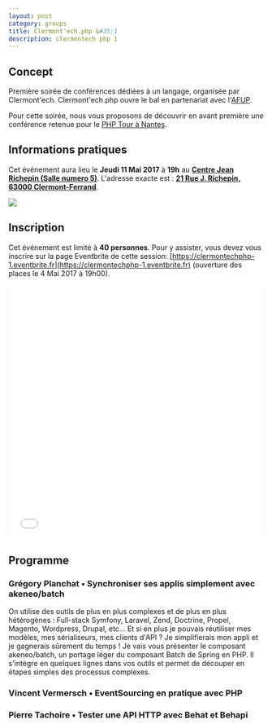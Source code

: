 ```yaml
---
layout: post
category: groups
title: Clermont'ech.php &#35;1
description: clermontech php 1
---
```




## Concept

Première soirée de conférences dédiées à un langage, organisée par Clermont'ech.
Clermont'ech.php ouvre le bal en partenariat avec l'[AFUP](http://afup.org).

Pour cette soirée, nous vous proposons de découvrir en avant première une
conférence retenue pour le [PHP Tour à Nantes](http://event.afup.org).

## Informations pratiques

Cet événement aura lieu le **Jeudi 11 Mai 2017** à **19h** au [**Centre Jean Richepin (Salle numero 5)**](http://www.clermont-ferrand.fr/+-Centre-Richepin-+.html).  L'adresse
exacte est : [**21 Rue J. Richepin, 63000 Clermont-Ferrand**](https://goo.gl/maps/MFBp4).

[![](http://maps.googleapis.com/maps/api/staticmap?center=21+Rue+Jean+Richepin%2C+63000+Clermont-Ferrand&size=600x400&sensor=false&markers=color:red%7C45.7814505,3.0853451)](https://goo.gl/maps/exAaivRX3su)

## Inscription

Cet événement est limité à **40 personnes**.  Pour y assister, vous devez vous
inscrire sur la page Eventbrite de cette session: [https://clermontechphp-1.eventbrite.fr](https://clermontechphp-1.eventbrite.fr)
(ouverture des places le 4 Mai 2017 à 19h00).

<iframe src="//eventbrite.fr/tickets-external?eid=34295067470&ref=etckt" frameborder="0" height="500" width="100%" vspace="0" hspace="0" marginheight="5" marginwidth="5" scrolling="auto" allowtransparency="true"></iframe>


## Programme

### Grégory Planchat • Synchroniser ses applis simplement avec akeneo/batch

On utilise des outils de plus en plus complexes et de plus en plus hétérogènes :
Full-stack Symfony, Laravel, Zend, Doctrine, Propel, Magento, Wordpress, Drupal,
etc... Et si en plus je pouvais réutiliser mes modèles, mes sérialiseurs, mes
clients d'API ? Je simplifierais mon appli et je gagnerais sûrement du temps !
Je vais vous présenter le composant akeneo/batch, un portage léger du composant
Batch de Spring en PHP. Il s'intègre en quelques lignes dans vos outils et permet
de découper en étapes simples des processus complexes.

### Vincent Vermersch • EventSourcing en pratique avec PHP

### Pierre Tachoire • Tester une API HTTP avec Behat et Behapi
